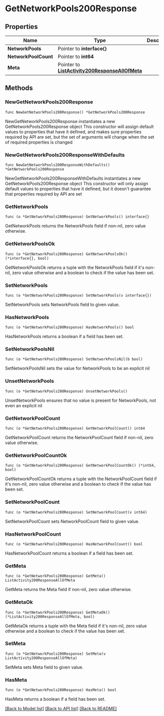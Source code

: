 # GetNetworkPools200Response

## Properties

Name | Type | Description | Notes
------------ | ------------- | ------------- | -------------
**NetworkPools** | Pointer to **interface{}** |  | [optional] 
**NetworkPoolCount** | Pointer to **int64** |  | [optional] 
**Meta** | Pointer to [**ListActivity200ResponseAllOfMeta**](ListActivity200ResponseAllOfMeta.md) |  | [optional] 

## Methods

### NewGetNetworkPools200Response

`func NewGetNetworkPools200Response() *GetNetworkPools200Response`

NewGetNetworkPools200Response instantiates a new GetNetworkPools200Response object
This constructor will assign default values to properties that have it defined,
and makes sure properties required by API are set, but the set of arguments
will change when the set of required properties is changed

### NewGetNetworkPools200ResponseWithDefaults

`func NewGetNetworkPools200ResponseWithDefaults() *GetNetworkPools200Response`

NewGetNetworkPools200ResponseWithDefaults instantiates a new GetNetworkPools200Response object
This constructor will only assign default values to properties that have it defined,
but it doesn't guarantee that properties required by API are set

### GetNetworkPools

`func (o *GetNetworkPools200Response) GetNetworkPools() interface{}`

GetNetworkPools returns the NetworkPools field if non-nil, zero value otherwise.

### GetNetworkPoolsOk

`func (o *GetNetworkPools200Response) GetNetworkPoolsOk() (*interface{}, bool)`

GetNetworkPoolsOk returns a tuple with the NetworkPools field if it's non-nil, zero value otherwise
and a boolean to check if the value has been set.

### SetNetworkPools

`func (o *GetNetworkPools200Response) SetNetworkPools(v interface{})`

SetNetworkPools sets NetworkPools field to given value.

### HasNetworkPools

`func (o *GetNetworkPools200Response) HasNetworkPools() bool`

HasNetworkPools returns a boolean if a field has been set.

### SetNetworkPoolsNil

`func (o *GetNetworkPools200Response) SetNetworkPoolsNil(b bool)`

 SetNetworkPoolsNil sets the value for NetworkPools to be an explicit nil

### UnsetNetworkPools
`func (o *GetNetworkPools200Response) UnsetNetworkPools()`

UnsetNetworkPools ensures that no value is present for NetworkPools, not even an explicit nil
### GetNetworkPoolCount

`func (o *GetNetworkPools200Response) GetNetworkPoolCount() int64`

GetNetworkPoolCount returns the NetworkPoolCount field if non-nil, zero value otherwise.

### GetNetworkPoolCountOk

`func (o *GetNetworkPools200Response) GetNetworkPoolCountOk() (*int64, bool)`

GetNetworkPoolCountOk returns a tuple with the NetworkPoolCount field if it's non-nil, zero value otherwise
and a boolean to check if the value has been set.

### SetNetworkPoolCount

`func (o *GetNetworkPools200Response) SetNetworkPoolCount(v int64)`

SetNetworkPoolCount sets NetworkPoolCount field to given value.

### HasNetworkPoolCount

`func (o *GetNetworkPools200Response) HasNetworkPoolCount() bool`

HasNetworkPoolCount returns a boolean if a field has been set.

### GetMeta

`func (o *GetNetworkPools200Response) GetMeta() ListActivity200ResponseAllOfMeta`

GetMeta returns the Meta field if non-nil, zero value otherwise.

### GetMetaOk

`func (o *GetNetworkPools200Response) GetMetaOk() (*ListActivity200ResponseAllOfMeta, bool)`

GetMetaOk returns a tuple with the Meta field if it's non-nil, zero value otherwise
and a boolean to check if the value has been set.

### SetMeta

`func (o *GetNetworkPools200Response) SetMeta(v ListActivity200ResponseAllOfMeta)`

SetMeta sets Meta field to given value.

### HasMeta

`func (o *GetNetworkPools200Response) HasMeta() bool`

HasMeta returns a boolean if a field has been set.


[[Back to Model list]](../README.md#documentation-for-models) [[Back to API list]](../README.md#documentation-for-api-endpoints) [[Back to README]](../README.md)


